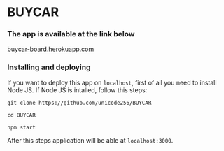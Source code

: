 # BUYCAR
### The app is available at the link below
[buycar-board.herokuapp.com](http://test.buycar.by)

### Installing and deploying
If you want to deploy this app on `localhost`, first of all you need to install Node JS.
If Node JS is intalled, follow this steps:
```
git clone https://github.com/unicode256/BUYCAR
```
```
cd BUYCAR
```
```
npm start
```
After this steps application will be able at `localhost:3000`.
